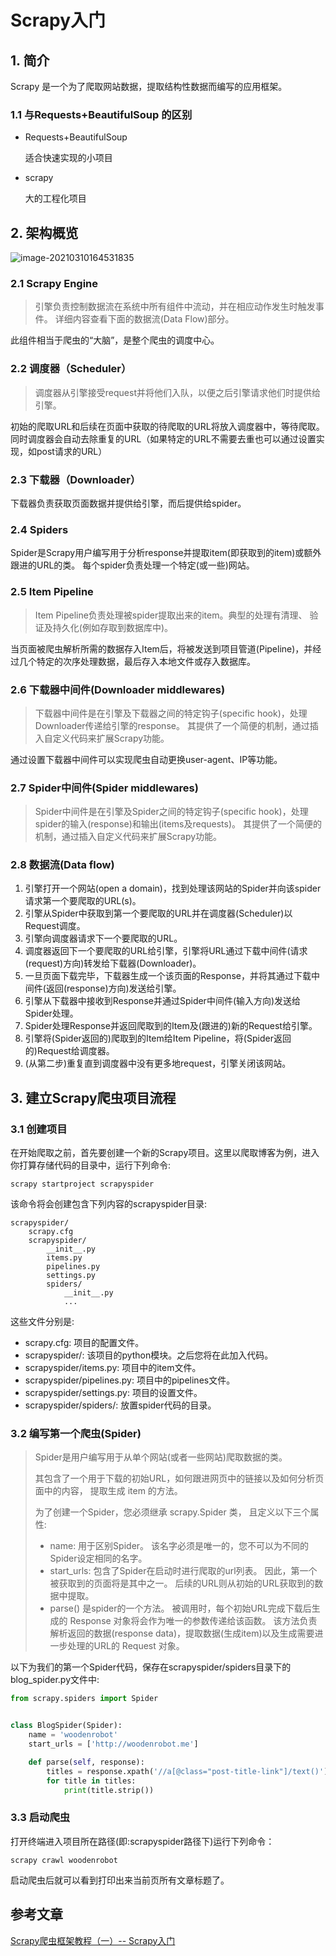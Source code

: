 # Scrapy入门

## 1. 简介

Scrapy 是一个为了爬取网站数据，提取结构性数据而编写的应用框架。

### 1.1 与Requests+BeautifulSoup 的区别

- Requests+BeautifulSoup 

  适合快速实现的小项目

- scrapy

  大的工程化项目

## 2. 架构概览

![image-20210310164531835](https://abelsun-1256449468.cos.ap-beijing.myqcloud.com/image/image-20210310164531835.png)

### 2.1 Scrapy Engine

> 引擎负责控制数据流在系统中所有组件中流动，并在相应动作发生时触发事件。 详细内容查看下面的数据流(Data Flow)部分。

此组件相当于爬虫的“大脑”，是整个爬虫的调度中心。

### 2.2 调度器（Scheduler）

> 调度器从引擎接受request并将他们入队，以便之后引擎请求他们时提供给引擎。

初始的爬取URL和后续在页面中获取的待爬取的URL将放入调度器中，等待爬取。同时调度器会自动去除重复的URL（如果特定的URL不需要去重也可以通过设置实现，如post请求的URL）

### 2.3 下载器（Downloader）

下载器负责获取页面数据并提供给引擎，而后提供给spider。

### 2.4 Spiders

Spider是Scrapy用户编写用于分析response并提取item(即获取到的item)或额外跟进的URL的类。 每个spider负责处理一个特定(或一些)网站。

### 2.5 Item Pipeline

> Item Pipeline负责处理被spider提取出来的item。典型的处理有清理、 验证及持久化(例如存取到数据库中)。

当页面被爬虫解析所需的数据存入Item后，将被发送到项目管道(Pipeline)，并经过几个特定的次序处理数据，最后存入本地文件或存入数据库。

### 2.6 下载器中间件(Downloader middlewares)

> 下载器中间件是在引擎及下载器之间的特定钩子(specific hook)，处理Downloader传递给引擎的response。 其提供了一个简便的机制，通过插入自定义代码来扩展Scrapy功能。

通过设置下载器中间件可以实现爬虫自动更换user-agent、IP等功能。

### 2.7 Spider中间件(Spider middlewares)

> Spider中间件是在引擎及Spider之间的特定钩子(specific hook)，处理spider的输入(response)和输出(items及requests)。 其提供了一个简便的机制，通过插入自定义代码来扩展Scrapy功能。

### 2.8 数据流(Data flow)

1. 引擎打开一个网站(open a domain)，找到处理该网站的Spider并向该spider请求第一个要爬取的URL(s)。
2. 引擎从Spider中获取到第一个要爬取的URL并在调度器(Scheduler)以Request调度。
3. 引擎向调度器请求下一个要爬取的URL。
4. 调度器返回下一个要爬取的URL给引擎，引擎将URL通过下载中间件(请求(request)方向)转发给下载器(Downloader)。
5. 一旦页面下载完毕，下载器生成一个该页面的Response，并将其通过下载中间件(返回(response)方向)发送给引擎。
6. 引擎从下载器中接收到Response并通过Spider中间件(输入方向)发送给Spider处理。
7. Spider处理Response并返回爬取到的Item及(跟进的)新的Request给引擎。
8. 引擎将(Spider返回的)爬取到的Item给Item Pipeline，将(Spider返回的)Request给调度器。
9. (从第二步)重复直到调度器中没有更多地request，引擎关闭该网站。

## 3. 建立Scrapy爬虫项目流程

### 3.1 创建项目

在开始爬取之前，首先要创建一个新的Scrapy项目。这里以爬取博客为例，进入你打算存储代码的目录中，运行下列命令:

```text
scrapy startproject scrapyspider
```

该命令将会创建包含下列内容的scrapyspider目录:

```text
scrapyspider/
    scrapy.cfg
    scrapyspider/
        __init__.py
        items.py
        pipelines.py
        settings.py
        spiders/
            __init__.py
            ...
```

这些文件分别是:

- scrapy.cfg: 项目的配置文件。
- scrapyspider/: 该项目的python模块。之后您将在此加入代码。
- scrapyspider/items.py: 项目中的item文件。
- scrapyspider/pipelines.py: 项目中的pipelines文件。
- scrapyspider/settings.py: 项目的设置文件。
- scrapyspider/spiders/: 放置spider代码的目录。

### 3.2 编写第一个爬虫(Spider)

> Spider是用户编写用于从单个网站(或者一些网站)爬取数据的类。
>
> 其包含了一个用于下载的初始URL，如何跟进网页中的链接以及如何分析页面中的内容， 提取生成 item 的方法。
>
> 为了创建一个Spider，您必须继承 scrapy.Spider 类， 且定义以下三个属性:
>
> - name: 用于区别Spider。 该名字必须是唯一的，您不可以为不同的Spider设定相同的名字。
> - start_urls: 包含了Spider在启动时进行爬取的url列表。 因此，第一个被获取到的页面将是其中之一。 后续的URL则从初始的URL获取到的数据中提取。
> - parse() 是spider的一个方法。 被调用时，每个初始URL完成下载后生成的 Response 对象将会作为唯一的参数传递给该函数。 该方法负责解析返回的数据(response data)，提取数据(生成item)以及生成需要进一步处理的URL的 Request 对象。

以下为我们的第一个Spider代码，保存在scrapyspider/spiders目录下的blog_spider.py文件中:

```python
from scrapy.spiders import Spider


class BlogSpider(Spider):
    name = 'woodenrobot'
    start_urls = ['http://woodenrobot.me']

    def parse(self, response):
        titles = response.xpath('//a[@class="post-title-link"]/text()').extract()
        for title in titles:
            print(title.strip())
```

### 3.3 启动爬虫

打开终端进入项目所在路径(即:scrapyspider路径下)运行下列命令：

```text
scrapy crawl woodenrobot
```

启动爬虫后就可以看到打印出来当前页所有文章标题了。

## 参考文章

[Scrapy爬虫框架教程（一）-- Scrapy入门](https://zhuanlan.zhihu.com/p/24669128)
